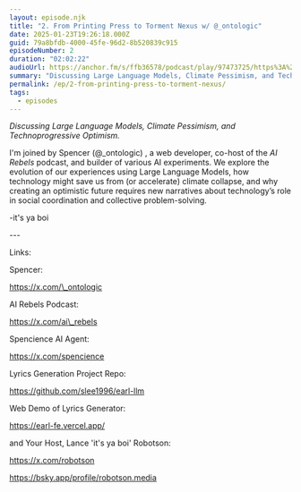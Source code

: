 ```yaml
---
layout: episode.njk
title: "2. From Printing Press to Torment Nexus w/ @_ontologic"
date: 2025-01-23T19:26:18.000Z
guid: 79a8bfdb-4000-45fe-96d2-8b520839c915
episodeNumber: 2
duration: "02:02:22"
audioUrl: https://anchor.fm/s/ffb36578/podcast/play/97473725/https%3A%2F%2Fd3ctxlq1ktw2nl.cloudfront.net%2Fstaging%2F2025-0-23%2F0f91f914-ad85-1f14-5271-d57c68ce4dcc.mp3
summary: "Discussing Large Language Models, Climate Pessimism, and Technoprogressive Optimism. I'm joined by Spencer (@\\_ontologic) , a web developer, co-host of the AI Rebels podcast, and builder of various AI experiments. We explore the evolution of our experiences using Large Language Models, how technology might save us from (or accelerate) climate collapse, and why creating an optimistic future requires new narratives about technology’s role in social coordination and collective problem-solving. -it's ya boi --- Links: Spencer: https://x.com/\\_ontologic AI Rebels Podcast: https://x.com/ai\\_rebels Spencience AI Agent: https://x.com/spencience Lyrics Generation Project Repo: https://github.com/slee1996/earl-llm Web Demo of Lyrics Generator: https://earl-fe.vercel.app/ and Your Host, Lance 'it's ya boi' Robotson: https://x.com/robotson https://bsky.app/profile/robotson.media"
permalink: /ep/2-from-printing-press-to-torment-nexus/
tags:
  - episodes
---
```


_Discussing Large Language Models, Climate Pessimism, and Technoprogressive Optimism._

  

I'm joined by Spencer (@\_ontologic) , a web developer, co-host of the _AI Rebels_ podcast, and builder of various AI experiments. We explore the evolution of our experiences using Large Language Models, how technology might save us from (or accelerate) climate collapse, and why creating an optimistic future requires new narratives about technology’s role in social coordination and collective problem-solving.

\-it's ya boi

\---

Links:

  

Spencer:

https://x.com/\_ontologic

AI Rebels Podcast:

https://x.com/ai\_rebels

Spencience AI Agent:

https://x.com/spencience

Lyrics Generation Project Repo:

https://github.com/slee1996/earl-llm

Web Demo of Lyrics Generator:

https://earl-fe.vercel.app/

  

and Your Host, Lance 'it's ya boi' Robotson:

https://x.com/robotson

https://bsky.app/profile/robotson.media
